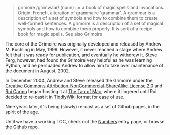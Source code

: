 <blockquote>
grimoire /grimwaar/ (noun) ::= a book of magic spells and invocations. Origin: French, alteration of grammaire 'grammar'. A grammar is a description of a set of symbols and how to combine them to create well-formed sentences. A grimoire is a description of a set of magical symbols and how to combine them properly. It is sort of a recipe-book for magic spells. See also Grimoire
</blockquote>

The core of the Grimoire was originally developed and released by Andrew M. Kuchling in May, 1999. However, it never reached a stage where Andrew felt that it was ready for publication, and eventually he withdrew it. Steve Ferg, however, had found the Grimoire very helpful as he was learning Python, and he persuaded Andrew to allow him to take over maintenance of the document in August, 2002.

In December 2004, Andrew and Steve released the Grimoire under the [Creative Commons Attribution-NonCommercial-ShareAlike License 2.0][cc2] and [Rui Carmo][rc] began hosting it at [The Tao of Mac][tao], where it lingered until Rui decided to re-cast it in [TiddlyWiki][tw] format for ease of use.

Nine years later, it's being (slowly) re-cast as a set of Github pages, in the spirit of the age.

Until we have a working TOC, check out the [Numbers](/grimoire/numbers) entry page, or browse [the Github repo](https://github.com/python-grimoire/python-grimoire.github.io/tree/master/grimoire).

[cc2]: http://creativecommons.org/licenses/by-nc-sa/2.0/
[rc]: http://the.taoofmac.com/space/people/Rui%20Carmo
[tao]: http://the.taoofmac.com
[tw]: http://www.tiddlywiki.com
